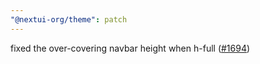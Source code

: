 ```yaml
---
"@nextui-org/theme": patch
---
```


fixed the over-covering navbar height when h-full ([#1694](https://github.com/nextui-org/nextui/issues/1694))
